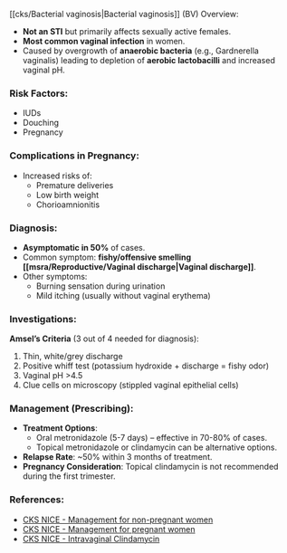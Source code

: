 [[cks/Bacterial vaginosis|Bacterial vaginosis]] (BV) Overview:
- **Not an STI** but primarily affects sexually active females.
- **Most common vaginal infection** in women.
- Caused by overgrowth of **anaerobic bacteria** (e.g., Gardnerella vaginalis) leading to depletion of **aerobic lactobacilli** and increased vaginal pH.

### Risk Factors:
- IUDs
- Douching
- Pregnancy

### Complications in Pregnancy:
- Increased risks of:
  - Premature deliveries
  - Low birth weight
  - Chorioamnionitis

### Diagnosis:
- **Asymptomatic in 50%** of cases.
- Common symptom: **fishy/offensive smelling [[msra/Reproductive/Vaginal discharge|Vaginal discharge]]**.
- Other symptoms:
  - Burning sensation during urination
  - Mild itching (usually without vaginal erythema)

### Investigations:
**Amsel’s Criteria** (3 out of 4 needed for diagnosis):
1. Thin, white/grey discharge
2. Positive whiff test (potassium hydroxide + discharge = fishy odor)
3. Vaginal pH >4.5
4. Clue cells on microscopy (stippled vaginal epithelial cells)

### Management (Prescribing):
- **Treatment Options**:
  - Oral metronidazole (5-7 days) – effective in 70-80% of cases.
  - Topical metronidazole or clindamycin can be alternative options.
- **Relapse Rate**: ~50% within 3 months of treatment.
- **Pregnancy Consideration**: Topical clindamycin is not recommended during the first trimester.

### References:
- [CKS NICE - Management for non-pregnant women](https://cks.nice.org.uk/topics/bacterial-vaginosis/management/women-who-are-not-pregnant/)
- [CKS NICE - Management for pregnant women](https://cks.nice.org.uk/topics/bacterial-vaginosis/management/women-who-are-pregnant/)
- [CKS NICE - Intravaginal Clindamycin](https://cks.nice.org.uk/topics/bacterial-vaginosis/prescribing-information/intravaginal-clindamycin/)